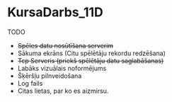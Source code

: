 # KursaDarbs_11D

TODO
- ~~Spēles datu nosūtīšana serverim~~
- Sākuma ekrāns (Citu spēlētāju rekordu redzēšana)
- ~~Tcp Serveris (priekš spēlētāju datu saglabāšanas)~~
- Labāks vizuālais noformējums 
- Šķēršļu pilnveidošana 
- Log fails 
- Citas lietas, par ko es aizmirsu.
